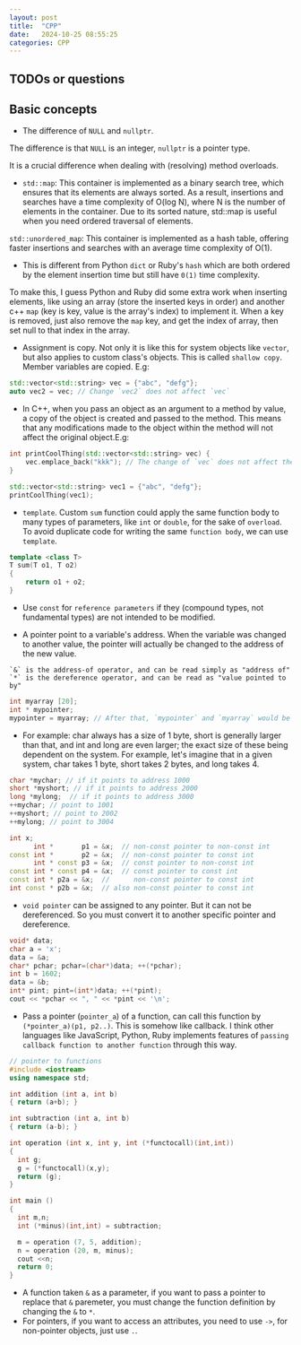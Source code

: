 ```yaml
---
layout: post
title:  "CPP"
date:   2024-10-25 08:55:25
categories: CPP
---
```


## TODOs or questions

## Basic concepts
* The difference of `NULL` and `nullptr`.

The difference is that `NULL` is an integer, `nullptr` is a pointer type.

It is a crucial difference when dealing with (resolving) method overloads.

* `std::map`: This container is implemented as a binary search tree, which ensures that its elements are always sorted. As a result, insertions and searches have a time complexity of O(log N), where N is the number of elements in the container. Due to its sorted nature, std::map is useful when you need ordered traversal of elements.

`std::unordered_map`: This container is implemented as a hash table, offering faster insertions and searches with an average time complexity of O(1).

* This is different from Python `dict` or Ruby's `hash` which are both ordered by the element insertion time but still have `0(1)` time complexity. 

To make this, I guess Python and Ruby did some extra work when inserting elements, like using an array (store the inserted keys in order) and another c++ `map` (key is key, value is the array's index) to implement it. When a key is removed, just also remove the `map` key, and get the index of array, then set null to that index in the array. 

* Assignment is copy. Not only it is like this for system objects like `vector`, but also applies to custom class's objects. This is called `shallow copy`. Member variables are copied. E.g:
```c++
std::vector<std::string> vec = {"abc", "defg"};
auto vec2 = vec; // Change `vec2` does not affect `vec`
```

* In C++, when you pass an object as an argument to a method by value, a copy of the object is created and passed to the method. This means that any modifications made to the object within the method will not affect the original object.E.g:
```c++
int printCoolThing(std::vector<std::string> vec) { 
    vec.emplace_back("kkk"); // The change of `vec` does not affect the `vec1` bellow.
}

std::vector<std::string> vec1 = {"abc", "defg"};
printCoolThing(vec1);
```

* `template`. Custom `sum` function could apply the same function body to many types of parameters, like `int` or `double`, for the sake of `overload`.
To avoid duplicate code for writing the same `function body`, we can use `template`.

```c++
template <class T>
T sum(T o1, T o2)
{
    return o1 + o2;
}
```

* Use `const` for `reference parameters` if they (compound types, not fundamental types) are not intended to be modified.

* A pointer point to a variable's address. When the variable was changed to another value, the pointer will actually be changed to the address of the new value.
```
`&` is the address-of operator, and can be read simply as "address of"
`*` is the dereference operator, and can be read as "value pointed to by"
```

```c++
int myarray [20];
int * mypointer;
mypointer = myarray; // After that, `mypointer` and `myarray` would be equivalent and would have very similar properties. The main difference being that mypointer can be assigned a different address, whereas myarray can never be assigned anything, Remember that if an array, its name can be used just like a pointer to its first element.
```

* For example: char always has a size of 1 byte, short is generally larger than that, and int and long are even larger; the exact size of these being dependent on the system. For example, let's imagine that in a given system, char takes 1 byte, short takes 2 bytes, and long takes 4.
```c++
char *mychar; // if it points to address 1000 
short *myshort; // if it points to address 2000
long *mylong;  // if it points to address 3000
++mychar; // point to 1001
++myshort; // point to 2002
++mylong; // point to 3004
```

```c++
int x;
      int *       p1 = &x;  // non-const pointer to non-const int
const int *       p2 = &x;  // non-const pointer to const int
      int * const p3 = &x;  // const pointer to non-const int
const int * const p4 = &x;  // const pointer to const int 
const int * p2a = &x;  //      non-const pointer to const int
int const * p2b = &x;  // also non-const pointer to const int
```

* `void pointer` can be assigned to any pointer. But it can not be dereferenced. So you must convert it to another specific pointer and dereference.
```c++
void* data;
char a = 'x';
data = &a;
char* pchar; pchar=(char*)data; ++(*pchar);
int b = 1602;
data = &b;
int* pint; pint=(int*)data; ++(*pint);
cout << *pchar << ", " << *pint << '\n';
```

* Pass a pointer (`pointer_a`) of a function, can call this function by `(*pointer_a)(p1, p2..)`.
This is somehow like callback. I think other languages like JavaScript, Python, Ruby implements features of `passing callback function to another function` through this way.
```c++
// pointer to functions
#include <iostream>
using namespace std;

int addition (int a, int b)
{ return (a+b); }

int subtraction (int a, int b)
{ return (a-b); }

int operation (int x, int y, int (*functocall)(int,int))
{
  int g;
  g = (*functocall)(x,y);
  return (g);
}

int main ()
{
  int m,n;
  int (*minus)(int,int) = subtraction;

  m = operation (7, 5, addition);
  n = operation (20, m, minus);
  cout <<n;
  return 0;
}
```

* A function taken `&` as a parameter, if you want to pass a pointer to replace that `&` paremeter, you must change the function definition by changing the `&` to `*`.
* For pointers, if you want to access an attributes, you need to use `->`, for non-pointer objects, just use `.`.
